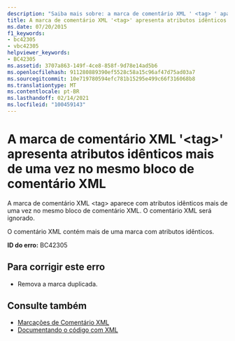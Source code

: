 ```yaml
---
description: "Saiba mais sobre: a marca de comentário XML ' <tag> ' aparece com atributos idênticos mais de uma vez no mesmo bloco de comentário XML"
title: A marca de comentário XML '<tag>' apresenta atributos idênticos mais de uma vez no mesmo bloco de comentário XML
ms.date: 07/20/2015
f1_keywords:
- bc42305
- vbc42305
helpviewer_keywords:
- BC42305
ms.assetid: 3707a863-149f-4ce8-858f-9d78e14ad5b6
ms.openlocfilehash: 911280889390ef5528c58a15c96af47d75ad03a7
ms.sourcegitcommit: 10e719780594efc781b15295e499c66f316068b8
ms.translationtype: MT
ms.contentlocale: pt-BR
ms.lasthandoff: 02/14/2021
ms.locfileid: "100459143"
---
```

# <a name="xml-comment-tag-tag-appears-with-identical-attributes-more-than-once-in-the-same-xml-comment-block"></a>A marca de comentário XML '\<tag>' apresenta atributos idênticos mais de uma vez no mesmo bloco de comentário XML

A marca de comentário XML \<tag> aparece com atributos idênticos mais de uma vez no mesmo bloco de comentário XML. O comentário XML será ignorado.  
  
 O comentário XML contém mais de uma marca com atributos idênticos.  
  
 **ID do erro:** BC42305  
  
## <a name="to-correct-this-error"></a>Para corrigir este erro  
  
- Remova a marca duplicada.  
  
## <a name="see-also"></a>Consulte também

- [Marcações de Comentário XML](../language-reference/xmldoc/index.md)
- [Documentando o código com XML](../programming-guide/program-structure/documenting-your-code-with-xml.md)
